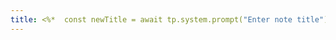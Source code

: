```yaml
---
title: <%* 	const newTitle = await tp.system.prompt("Enter note title");	await tp.file.rename(newTitle);	tR = newTitle;%>
---
```

